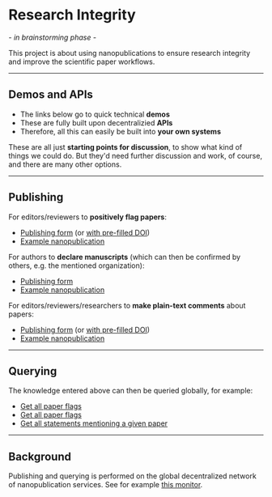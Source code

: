 # Research Integrity

_- in brainstorming phase -_

This project is about using nanopublications to ensure research integrity and improve the scientific paper workflows.

---

## Demos and APIs

- The links below go to quick technical **demos**
- These are fully built upon decentralizied **APIs**
- Therefore, all this can easily be built into **your own systems**

These are all just **starting points for discussion**, to show what kind of things we could do. But they'd need further discussion and work, of course, and there are many other options.

---

## Publishing

For editors/reviewers to **positively flag papers**:

- [Publishing form](https://nanodash.knowledgepixels.com/publish?template=https://w3id.org/np/RA7QYvH8CeADZsPqopmTnBw1pk2CpqFavj1QVQMzd7zCA) (or [with pre-filled DOI](https://nanodash.knowledgepixels.com/publish?189&template=https://w3id.org/np/RA7QYvH8CeADZsPqopmTnBw1pk2CpqFavj1QVQMzd7zCA&param_paper=https://doi.org/10.1038/sdata.2016.18))
- [Example nanopublication](https://w3id.org/np/RAnpjDJ4pkVBIC0hyjYX5kGsfD9SPD2pmriZnYDHPAkA8)

For authors to **declare manuscripts** (which can then be confirmed by others, e.g. the mentioned organization):

- [Publishing form](https://nanodash.knowledgepixels.com/publish?template=https://w3id.org/np/RAN5Mdzqj_aO88RRAS4FC5NiPOCWf8l6zV7v-XJ4raUZk)
- [Example nanopublication](https://w3id.org/np/RAXOw75dxZsZ9YBwVAo2KdH6zdC8cxehT7lB8i0DYUtpY)

For editors/reviewers/researchers to **make plain-text comments** about papers:

- [Publishing form](https://nanodash.knowledgepixels.com/publish?template=http://purl.org/np/RA3gQDMnYbKCTiQeiUYJYBaH6HUhz8f3HIg71itlsZDgA) (or [with pre-filled DOI](https://nanodash.knowledgepixels.com/publish?template=http://purl.org/np/RA3gQDMnYbKCTiQeiUYJYBaH6HUhz8f3HIg71itlsZDgA&param_thing=https://doi.org/10.1038/sdata.2016.18))
- [Example nanopublication](https://w3id.org/np/RAD2nMxJb-BVqTdHY3CRxLEkcYXA2K6GhZg7dqpZHWRhA)

---

## Querying

The knowledge entered above can then be queried globally, for example:

- [Get all paper flags](https://tapas.knowledgepixels.com/tapas.html?api=knowledgepixels/research-integrity&op=/get-paper-flags&autosubmit=on)
- [Get all paper flags](https://tapas.knowledgepixels.com/tapas.html?api=knowledgepixels/research-integrity&op=/get-declared-manuscripts&autosubmit=on)
- [Get all statements mentioning a given paper](https://tapas.knowledgepixels.com/tapas.html?api=knowledgepixels/nanopub-query-api&op=/get-subj-refs&autosubmit=on&param_subj=https://doi.org/10.1038/sdata.2016.18)

---

## Background

Publishing and querying is performed on the global decentralized network of nanopublication services. See for example [this monitor](https://monitor.knowledgepixels.com/).
